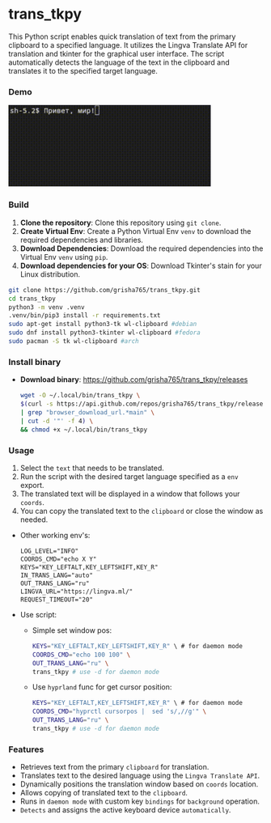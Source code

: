 # trans_tkpy
This Python script enables quick translation of text from the primary clipboard to a specified language. It utilizes the Lingva Translate API for translation and tkinter for the graphical user interface. The script automatically detects the language of the text in the clipboard and translates it to the specified target language.

### Demo

<p align="left">
  <img src=".github/assets/demo.gif" alt="Demo Translate RU to EN", width="400">
</p>

### Build

1. **Clone the repository**: Clone this repository using `git clone`.
2. **Create Virtual Env**: Create a Python Virtual Env `venv` to download the required dependencies and libraries.
3. **Download Dependencies**: Download the required dependencies into the Virtual Env `venv` using `pip`.
4. **Download dependencies for your OS**: Download Tkinter's stain for your Linux distribution.

```bash
git clone https://github.com/grisha765/trans_tkpy.git
cd trans_tkpy
python3 -m venv .venv
.venv/bin/pip3 install -r requirements.txt
sudo apt-get install python3-tk wl-clipboard #debian
sudo dnf install python3-tkinter wl-clipboard #fedora
sudo pacman -S tk wl-clipboard #arch
```

### Install binary
- **Download binary**: https://github.com/grisha765/trans_tkpy/releases
    ```bash
    wget -O ~/.local/bin/trans_tkpy \
    $(curl -s https://api.github.com/repos/grisha765/trans_tkpy/releases/latest \
    | grep "browser_download_url.*main" \
    | cut -d '"' -f 4) \
    && chmod +x ~/.local/bin/trans_tkpy
    ```

### Usage

1. Select the `text` that needs to be translated.
2. Run the script with the desired target language specified as a `env` export.
3. The translated text will be displayed in a window that follows your `coords`.
4. You can copy the translated text to the `clipboard` or close the window as needed.

- Other working env's:
    ```env
    LOG_LEVEL="INFO"
    COORDS_CMD="echo X Y"
    KEYS="KEY_LEFTALT,KEY_LEFTSHIFT,KEY_R"
    IN_TRANS_LANG="auto"
    OUT_TRANS_LANG="ru"
    LINGVA_URL="https://lingva.ml/"
    REQUEST_TIMEOUT="20"
    ```

- Use script:
    - Simple set window pos:
        ```bash
        KEYS="KEY_LEFTALT,KEY_LEFTSHIFT,KEY_R" \ # for daemon mode
        COORDS_CMD="echo 100 100" \
        OUT_TRANS_LANG="ru" \
        trans_tkpy # use -d for daemon mode
        ```

    - Use `hyprland` func for get cursor position:
        ```bash
        KEYS="KEY_LEFTALT,KEY_LEFTSHIFT,KEY_R" \ # for daemon mode
        COORDS_CMD="hyprctl cursorpos |  sed 's/,//g'" \
        OUT_TRANS_LANG="ru" \
        trans_tkpy # use -d for daemon mode
        ```

### Features

- Retrieves text from the primary `clipboard` for translation.
- Translates text to the desired language using the `Lingva Translate API`.
- Dynamically positions the translation window based on `coords` location.
- Allows copying of translated text to the `clipboard`.
- Runs in `daemon mode` with custom key `bindings` for `background` operation.
- `Detects` and assigns the active keyboard device `automatically`.
